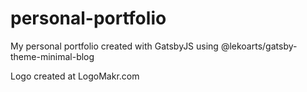 # personal-portfolio

My personal portfolio created with GatsbyJS using @lekoarts/gatsby-theme-minimal-blog

Logo created at LogoMakr.com
